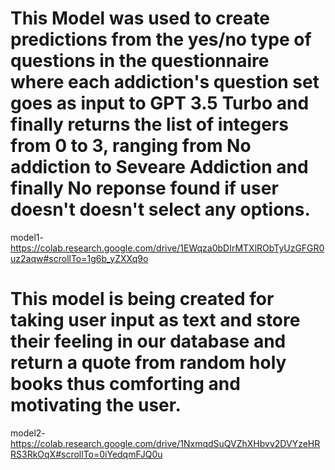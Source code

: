 # This Model was used to create predictions from the yes/no type of questions in the questionnaire where each addiction's question set goes as input to GPT 3.5 Turbo and finally returns the list of integers from 0 to 3, ranging from No addiction to Seveare Addiction and finally No reponse found if user doesn't doesn't select any options.

model1- https://colab.research.google.com/drive/1EWqza0bDIrMTXlRObTyUzGFGR0uz2aqw#scrollTo=1g6b_yZXXq9o


# This model is being created for taking user input as text and store their feeling in our database and return a quote from random holy books thus comforting and motivating the user.

model2- https://colab.research.google.com/drive/1NxmqdSuQVZhXHbvv2DVYzeHRRS3RkOqX#scrollTo=0iYedqmFJQ0u
